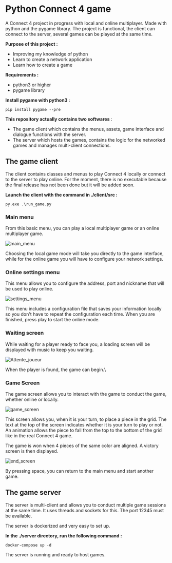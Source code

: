 <h1> Python Connect 4 game </h1>

A Connect 4 project in progress with local and online multiplayer\. Made with python and the pygame library\. The project is functional, the client can connect to the server, several games can be played at the same time\. 

**Purpose of this project :**
- Improving my knowledge of python
- Learn to create a network application
- Learn how to create a game 

**Requirements :** 
- python3 or higher
- pygame library

**Install pygame with python3 :** 
```
pip install pygame --pre
```

**This repository actually contains two softwares** : 
- The game client which contains the menus, assets, game interface and dialogue functions with the server\.
- The server which hosts the games, contains the logic for the networked games and manages multi-client connections\.

<h2> The game client </h2>

The client contains classes and menus to play Connect 4 locally or connect to the server to play online\. For the moment, there is no executable because the final release has not been done but it will be added soon\. 

**Launch the client with the command in ./client/src :**
```
py.exe .\run_game.py
```

<h3> Main menu </h3>

From this basic menu, you can play a local multiplayer game or an online multiplayer game\.

![main_menu](https://user-images.githubusercontent.com/63466144/221406479-068fd2fe-c98b-4df1-a32f-550fd13915b2.PNG)

Choosing the local game mode will take you directly to the game interface, while for the online game you will have to configure your network settings\.

<h3> Online settings menu </h3>

This menu allows you to configure the address, port and nickname that will be used to play online\. 

![settings_menu](https://user-images.githubusercontent.com/63466144/221407119-726a981c-aa1b-417c-9e41-f524c826cebf.PNG)

This menu includes a configuration file that saves your information locally so you don't have to repeat the configuration each time\. When you are finished, press play to start the online mode\.

<h3> Waiting screen </h3>

While waiting for a player ready to face you, a loading screen will be displayed with music to keep you waiting\.

![Attente_joueur](https://user-images.githubusercontent.com/63466144/221407158-4597e6dc-4e76-4f42-bf37-01ad6763922a.PNG)

When the player is found, the game can begin.\

<h3> Game Screen </h3>

The game screen allows you to interact with the game to conduct the game, whether online or locally\.

![game_screen](https://user-images.githubusercontent.com/63466144/221407232-958fc87b-0b4d-4e6f-b4cd-f2bdeb4f944a.PNG)

This screen allows you, when it is your turn, to place a piece in the grid\. The text at the top of the screen indicates whether it is your turn to play or not\. An animation allows the piece to fall from the top to the bottom of the grid like in the real Connect 4 game\.

The game is won when 4 pieces of the same color are aligned\. A victory screen is then displayed\.

![end_screen](https://user-images.githubusercontent.com/63466144/221407305-ee1c88ab-c16f-43e7-bd54-8f6860b1540c.PNG)

By pressing space, you can return to the main menu and start another game\.

<h2> The game server </h2>

The server is multi-client and allows you to conduct multiple game sessions at the same time\. It uses threads and sockets for this\. The port 12345 must be available\.

The server is dockerized and very easy to set up\.

**In the ./server directory, run the following command :**
```
docker-compose up -d
```

The server is running and ready to host games.
